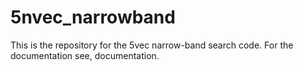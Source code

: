 # 5nvec_narrowband
This is the repository for the 5vec narrow-band search code. For the documentation see, documentation.
